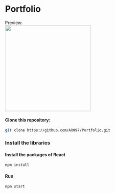 # Portfolio
Preview: <br>
<img align="center" alt="" height="280"  src="">

#### **Clone this repository:**
 ```sh
git clone https://github.com/AR097/Portfolio.git
```

### Install the libraries
#### **Install the packages of React**
 ```sh
npm install
```
#### Run
```sh
npm start
```
